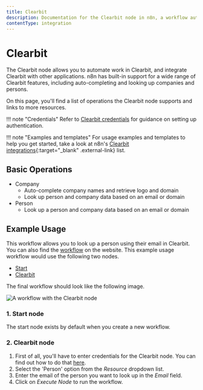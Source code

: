 ```yaml
---
title: Clearbit
description: Documentation for the Clearbit node in n8n, a workflow automation platform. Includes details of operations and configuration, and links to examples and credentials information.
contentType: integration
---
```


# Clearbit

The Clearbit node allows you to automate work in Clearbit, and integrate Clearbit with other applications. n8n has built-in support for a wide range of Clearbit features, including auto-completing and looking up companies and persons.

On this page, you'll find a list of operations the Clearbit node supports and links to more resources.

!!! note "Credentials"
    Refer to [Clearbit credentials](/integrations/builtin/credentials/clearbit/) for guidance on setting up authentication. 

!!! note "Examples and templates"
    For usage examples and templates to help you get started, take a look at n8n's [Clearbit integrations](https://n8n.io/integrations/clearbit/){:target="_blank" .external-link} list.


## Basic Operations

* Company
    * Auto-complete company names and retrieve logo and domain
    * Look up person and company data based on an email or domain
* Person
    * Look up a person and company data based on an email or domain

## Example Usage

This workflow allows you to look up a person using their email in Clearbit. You can also find the [workflow](https://n8n.io/workflows/484) on the website. This example usage workflow would use the following two nodes.
- [Start](/integrations/builtin/core-nodes/n8n-nodes-base.start/)
- [Clearbit]()

The final workflow should look like the following image.

![A workflow with the Clearbit node](/_images/integrations/builtin/app-nodes/clearbit/workflow.png)

### 1. Start node

The start node exists by default when you create a new workflow.

### 2. Clearbit node

1. First of all, you'll have to enter credentials for the Clearbit node. You can find out how to do that [here](/integrations/builtin/credentials/clearbit/).
2. Select the 'Person' option from the *Resource* dropdown list.
3. Enter the email of the person you want to look up in the *Email* field.
4. Click on *Execute Node* to run the workflow.

